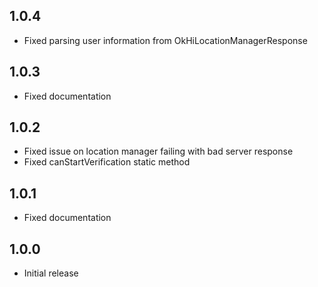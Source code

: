 ## 1.0.4

* Fixed parsing user information from OkHiLocationManagerResponse

## 1.0.3

* Fixed documentation

## 1.0.2

* Fixed issue on location manager failing with bad server response
* Fixed canStartVerification static method

## 1.0.1

* Fixed documentation

## 1.0.0

* Initial release
